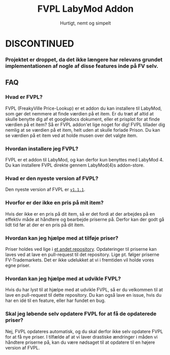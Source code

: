 <h1 align="center">FVPL LabyMod Addon</h1>
<p align="center">Hurtigt, nemt og simpelt</p>

# DISCONTINUED
### Projektet er droppet, da det ikke længere har relevans grundet implementationen af nogle af disse features inde på FV selv.

## FAQ

### Hvad er FVPL?

FVPL (FreakyVille Price-Lookup) er et addon du kan installere til LabyMod, som gør det nemmere at 
finde værdien på et item. Er du træt af altid at skulle benytte dig af et googledocs dokument, eller
et prisplot for at finde værdien på et item? Så er FVPL addon'et lige noget for dig! FVPL tillader
dig nemlig at se værdien på et item, helt uden at skulle forlade Prison. Du kan se værdien på et
item ved at holde musen over det valgte item.

### Hvordan installere jeg FVPL?

FVPL er et addon til LabyMod, og kan derfor kun benyttes med LabyMod 4.
Du kan installere FVPL direkte gennem LabyMod(4)s addon-store.

### Hvad er den nyeste version af FVPL?

Den nyeste version af FVPL er [`v1.1.1`](https://github.com/WildTooth/FVPrice-Lookup/releases/tag/v1.1.1).

### Hvorfor er der ikke en pris på mit item?

Hvis der ikke er en pris på dit item, så er det fordi at der arbejdes på en effektiv måde at
håndtere og bearbejde priserne på. Derfor kan der godt gå lidt tid før at der er en pris på dit item.

### Hvordan kan jeg hjælpe med at tilføje priser?

Priser holdes ved lige i [et andet repository](https://github.com/WildTooth/FreakyVille-General-Data).
Opdateringer til priserne kan laves ved at lave en pull-request til det repository. Lige pt. følger
priserne FV-Trademarkets. Det er ikke udelukket at vi i fremtiden vil holde vores egne priser.

### Hvordan kan jeg hjælpe med at udvikle FVPL?

Hvis du har lyst til at hjælpe med at udvikle FVPL, så er du velkommen til at lave en pull-request
til dette repository. Du kan også lave en issue, hvis du har en idé til en feature, eller har fundet
en bug.

### Skal jeg løbende selv opdatere FVPL for at få de opdaterede priser?

Nej, FVPL opdateres automatisk, og du skal derfor ikke selv opdatere FVPL for at få nye priser.
I tilfælde af at vi laver drastiske ændringer i måden vi håndtere priserne på, kan du være nødsaget
til at opdatere til en højere version af FVPL.
